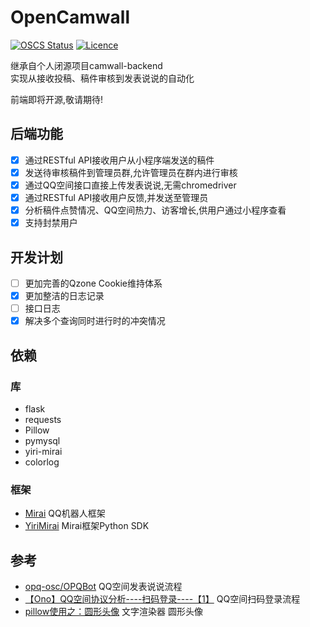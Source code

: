 # OpenCamwall


[![OSCS Status](https://www.oscs1024.com/platform/badge//RockChinQ/OpenCamwall.git.svg?size=small)](https://www.murphysec.com/dr/SB70LFWPato6GXzInU)
[![Licence](https://img.shields.io/github/license/RockChinQ/OpenCamwall)](https://github.com/RockChinQ/OpenCamwall/blob/master/LICENSE)

继承自个人闭源项目camwall-backend  
实现从接收投稿、稿件审核到发表说说的自动化

前端即将开源,敬请期待!

## 后端功能

- [x] 通过RESTful API接收用户从小程序端发送的稿件  
- [x] 发送待审核稿件到管理员群,允许管理员在群内进行审核  
- [x] 通过QQ空间接口直接上传发表说说,无需chromedriver  
- [x] 通过RESTful API接收用户反馈,并发送至管理员  
- [x] 分析稿件点赞情况、QQ空间热力、访客增长,供用户通过小程序查看  
- [x] 支持封禁用户  

## 开发计划

- [ ] 更加完善的Qzone Cookie维持体系
- [x] 更加整洁的日志记录
- [ ] 接口日志
- [x] 解决多个查询同时进行时的冲突情况

## 依赖

### 库

* flask
* requests
* Pillow
* pymysql
* yiri-mirai
* colorlog

### 框架

* [Mirai](https://github.com/mamoe/mirai) QQ机器人框架
* [YiriMirai](https://github.com/YiriMiraiProject/YiriMirai) Mirai框架Python SDK

## 参考

* [opq-osc/OPQBot](https://github.com/opq-osc/OPQBot) QQ空间发表说说流程
* [【Ono】QQ空间协议分析----扫码登录----【1】](https://www.52pojie.cn/thread-1022123-1-1.html) QQ空间扫码登录流程
* [pillow使用之：圆形头像](https://www.jianshu.com/p/cdea3ba63cd7) 文字渲染器 圆形头像
